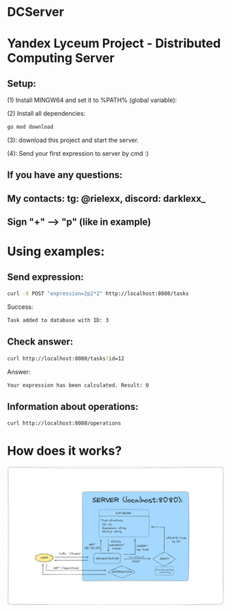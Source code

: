 # DCServer
 # Yandex Lyceum Project - Distributed Computing Server


## Setup:
 (1) Install MINGW64 and set it to %PATH% (global variable):

 (2) Install all dependencies:
```bash
go mod download
```
 (3): download this project and start the server.

 (4): Send your first expression to server by cmd :)

## If you have any questions:
## My contacts: tg: @rielexx, discord: darklexx_

## Sign "+"  --> "p" (like in example)

# Using examples:
 ## Send expression:
 ```bash
 curl -X POST "expression=2p2*2" http://localhost:8080/tasks
```
Success:
```bash
Task added to database with ID: 3
```

 ## Check answer:
 ```bash
curl http://localhost:8080/tasks?id=12
```
Answer:
```bash
Your expression has been calculated. Result: 0
```
 ## Information about operations:
```bash
curl http://localhost:8080/operations
```

# How does it works?
![Scheme](https://github.com/Mendium/DCServerYa/blob/main/info.png)
